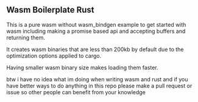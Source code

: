 ## Wasm Boilerplate Rust

This is a pure wasm without wasm_bindgen example to get started with wasm including making a promise based api and accepting buffers and returning them.

It creates wasm binaries that are less than 200kb by default due to the optimization options applied to cargo.

Having smaller wasm binary size makes loading them faster.

btw i have no idea what im doing when writing wasm and rust and if you have better ways to do anything in this repo please make a pull request or issue so other people can benefit from your knowledge

